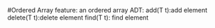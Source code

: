 #Ordered Array
feature: an ordered array
ADT:
   add(T t):add element
   delete(T t):delete element
   find(T t): find element
